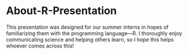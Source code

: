 # About-R-Presentation
This presentation was designed for our summer interns in hopes of familiarizing them with the programming language—R. 
I thoroughly enjoy communicating science and helping others learn, so I hope this helps whoever comes across this!

